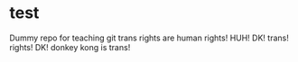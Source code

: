 # test
Dummy repo for teaching git
trans rights are human rights! HUH! DK! trans! rights! DK! donkey kong is trans!